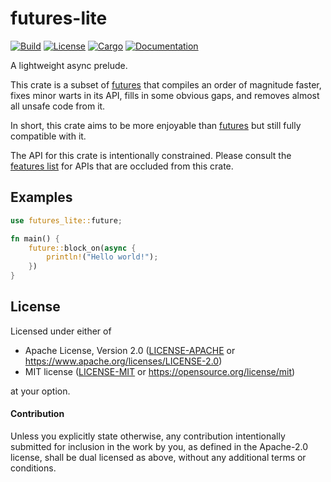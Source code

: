 # futures-lite

[![Build](https://github.com/smol-rs/futures-lite/actions/workflows/ci.yml/badge.svg)](
https://github.com/smol-rs/futures-lite/actions)
[![License](https://img.shields.io/badge/license-Apache--2.0_OR_MIT-blue.svg)](
https://github.com/smol-rs/futures-lite)
[![Cargo](https://img.shields.io/crates/v/futures-lite.svg)](
https://crates.io/crates/futures-lite)
[![Documentation](https://docs.rs/futures-lite/badge.svg)](
https://docs.rs/futures-lite)

A lightweight async prelude.

This crate is a subset of [futures] that compiles an order of magnitude faster,
fixes minor warts in its API, fills in some obvious gaps, and removes almost all
unsafe code from it.

In short, this crate aims to be more enjoyable than [futures] but still fully
compatible with it.

The API for this crate is intentionally constrained. Please consult the
[features list] for APIs that are occluded from this crate.

[futures]: https://docs.rs/futures
[features list]: https://github.com/smol-rs/futures-lite/blob/master/FEATURES.md

## Examples

```rust
use futures_lite::future;

fn main() {
    future::block_on(async {
        println!("Hello world!");
    })
}
```

## License

Licensed under either of

 * Apache License, Version 2.0 ([LICENSE-APACHE](LICENSE-APACHE) or
   https://www.apache.org/licenses/LICENSE-2.0)
 * MIT license ([LICENSE-MIT](LICENSE-MIT) or
   https://opensource.org/license/mit)

at your option.

#### Contribution

Unless you explicitly state otherwise, any contribution intentionally submitted
for inclusion in the work by you, as defined in the Apache-2.0 license, shall be
dual licensed as above, without any additional terms or conditions.
